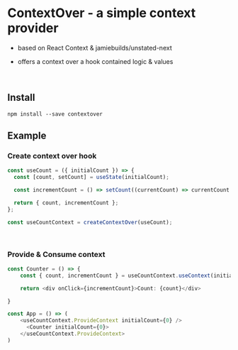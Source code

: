 # ContextOver - a simple context provider

- based on React Context & jamiebuilds/unstated-next

- offers a context over a hook contained logic & values

</br>

## Install

`npm install --save contextover`
</br>

## Example

### Create context over hook

```typescript
const useCount = ({ initialCount }) => {
  const [count, setCount] = useState(initialCount);

  const incrementCount = () => setCount((currentCount) => currentCount + 1);

  return { count, incrementCount };
};

const useCountContext = createContextOver(useCount);
```

</br>

### Provide & Consume context

```typescript
const Counter = () => {
    const { count, incrementCount } = useCountContext.useContext(initialCount);

    return <div onClick={incrementCount}>Count: {count}</div>

}

const App = () => (
    <useCountContext.ProvideContext initialCount={0} />
      <Counter initialCount={0}>
    </useCountContext.ProvideContext>
)
```
